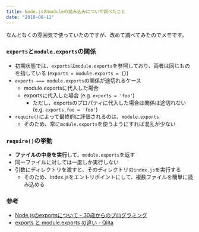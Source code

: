 ```yaml
---
title: Node.jsのmoduleの読み込みについて調べたこと
date: "2018-08-11"
---
```


なんとなくの雰囲気で使っていたのですが、改めて調べてみたのでメモです。

### `exports`と`module.exports`の関係
- 初期状態では、`exports`は`module.exports`を参照しており、両者は同じものを指している (`exports = module.exports = {}`)
- `exports === module.exports`の関係が途切れるケース
  - module.exportsに代入した場合
  - exportsに代入した場合 (e.g. `exports = 'foo'`)
    - ただし、exportsのプロパティに代入した場合は関係は途切れない (e.g. `exports.foo = 'foo'`)
- `require()`によって最終的に評価されるのは、`module.exports`
  - そのため、常に`module.exports`を使うようにすれば混乱が少ない

### `require()`の挙動
  - **ファイルの中身を実行**して、`module.exports`を返す
  - 同一ファイルに対しては一度しか実行しない
  - 引数にディレクトリを渡すと、そのディレクトリの`index.js`を実行する
    - そのため、index.jsをエントリポイントにして、複数ファイルを簡単に読み込める

### 参考
- [Node.jsのexportsについて - 30歳からのプログラミング](https://numb86-tech.hatenablog.com/entry/2016/07/20/202744)
- [exports と module.exports の違い - Qiita](https://qiita.com/kuboon/items/cb1b532ac8a8959973b2)

